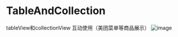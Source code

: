 # TableAndCollection
tableView和collectionView  互动使用（美团菜单等商品展示）
![image](https://github.com/secondLieutenantCoder/TableAndCollection/blob/master/resut.png?raw=true)
